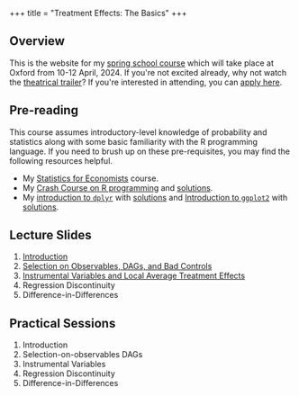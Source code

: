 +++
title = "Treatment Effects: The Basics"
+++

## Overview
This is the website for my [spring school course](https://ouess.web.ox.ac.uk/event/treatment-effects-the-basics) which will take place at Oxford from 10-12 April, 2024. If you're not excited already, why not watch the [theatrical trailer](https://youtu.be/06CB0lqyUTk)? If you're interested in attending, you can [apply here](https://docs.google.com/forms/d/e/1FAIpQLSdp5Gv1nR9JWfnmryZE33Cta31ecE-BnlOEOJVksIdivrFNEg/viewform).


## Pre-reading
This course assumes introductory-level knowledge of probability and statistics along with some basic familiarity with the R programming language. If you need to brush up on these pre-requisites, you may find the following resources helpful.
- My [Statistics for Economists](https://ditraglia.com/Econ103Public) course.
- My [Crash Course on R programming](https://ditraglia.com/erm/01-r-programming.html) and [solutions](https://ditraglia.com/erm/01-r-programming-solutions.html).
- My [introduction to `dplyr`](https://ditraglia.com/erm/02-dplyr-intro.html) with [solutions](https://ditraglia.com/erm/02-dplyr-intro-solutions.html) and [Introduction to `ggplot2`](https://ditraglia.com/erm/03-ggplot2-intro.html) with [solutions](https://ditraglia.com/erm/03-ggplot2-intro-solutions.html).

## Lecture Slides
1. [Introduction](/01-introduction.pdf)
2. [Selection on Observables, DAGs, and Bad Controls](/02-selection-on-observables.pdf)
3. [Instrumental Variables and Local Average Treatment Effects](/03-IV-and-LATE.pdf)
4. Regression Discontinuity 
5. Difference-in-Differences 

## Practical Sessions 
1. Introduction 
2. Selection-on-observables DAGs 
3. Instrumental Variables
4. Regression Discontinuity 
5. Difference-in-Differences 

